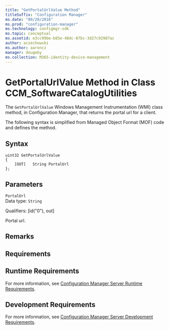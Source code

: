 ```yaml
---
title: "GetPortalUrlValue Method"
titleSuffix: "Configuration Manager"
ms.date: "09/20/2016"
ms.prod: "configuration-manager"
ms.technology: configmgr-sdk
ms.topic: conceptual
ms.assetid: e3cc99be-b85e-48dc-87bc-3d27c92987ac
author: aczechowski
ms.author: aaroncz
manager: dougeby
ms.collection: M365-identity-device-management
---
```

# GetPortalUrlValue Method in Class CCM_SoftwareCatalogUtilities
The `GetPortalUrlValue` Windows Management Instrumentation (WMI) class method, in Configuration Manager, that returns the portal url for a client.   

 The following syntax is simplified from Managed Object Format (MOF) code and defines the method.  

## Syntax  

```  
uint32 GetPortalUrlValue   
{  
    [OUT]   String PortalUrl  
};  
```  

## Parameters  
 `PortalUrl`  
 Data type: `String`  

 Qualifiers: [id("0"), out]  

 Portal url.   

## Remarks  

## Requirements  

## Runtime Requirements  
 For more information, see [Configuration Manager Server Runtime Requirements](../../../../../develop/core/reqs/server-runtime-requirements.md).  

## Development Requirements  
 For more information, see [Configuration Manager Server Development Requirements](../../../../../develop/core/reqs/server-development-requirements.md).
